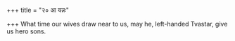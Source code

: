 +++
title = "२० आ यन्नः"

+++
What time our wives draw near to us, may he, left-handed Tvastar, give us hero sons.